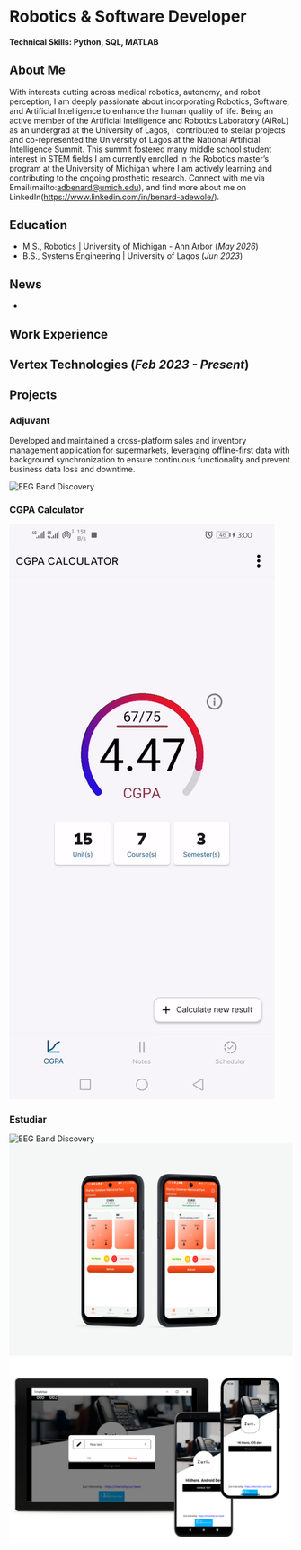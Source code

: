 # Robotics & Software Developer

#### Technical Skills: Python, SQL, MATLAB

## About Me
With interests cutting across medical robotics, autonomy, and robot perception, I am deeply passionate about incorporating Robotics, Software, and Artificial Intelligence to enhance the human quality of life. Being an active member of the Artificial Intelligence and Robotics Laboratory (AiRoL) as an undergrad at the University of Lagos, I contributed to stellar projects and co-represented the University of Lagos at the National Artificial Intelligence Summit. This summit fostered many middle school student interest in STEM fields I am currently enrolled in the Robotics master’s program at the University of Michigan where I am actively learning and contributing to the ongoing prosthetic research. Connect with me via Email(mailto:adbenard@umich.edu), and find more about me on LinkedIn(https://www.linkedin.com/in/benard-adewole/).

## Education							       		
- M.S., Robotics	| University of Michigan - Ann Arbor (_May 2026_)	 			        		
- B.S., Systems Engineering | University of Lagos (_Jun 2023_)

## News							       		
- 

## Work Experience
**Vertex Technologies (_Feb 2023 - Present_)**
- 



## Projects
### Adjuvant

Developed and maintained a cross-platform sales and inventory management application for supermarkets, leveraging offline-first data with background synchronization to ensure continuous functionality and prevent business data loss and downtime.

![EEG Band Discovery](/assets/img/UWP_screenshot.png)

### CGPA Calculator

![EEG Band Discovery](/assets/img/calculator.gif)

### Estudiar

![EEG Band Discovery](/assets/img/Estudiar.png)
![EEG Band Discovery](/assets/img/PickleBall.png)
![EEG Band Discovery](/assets/img/crossplatform.png)

